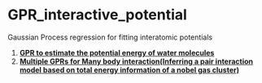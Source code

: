 # GPR_interactive_potential
Gaussian Process regression for fitting interatomic potentials

1. [**GPR to estimate the potential energy of water molecules**](https://github.com/Melikakmm/Gaussian_Regression_Process_interactive_potential/blob/main/Single_Molecule.ipynb)
2. [**Multiple GPRs for Many body interaction(Inferring a pair interaction model based on total energy information of a nobel gas cluster)**](https://github.com/Melikakmm/Gaussian_Regression_Process_interactive_potential/blob/main/Cluster_GPR.ipynb)
